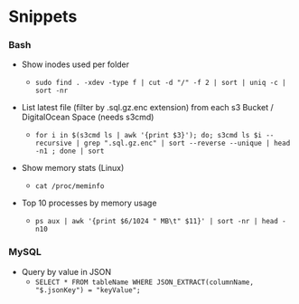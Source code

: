 # Snippets


### Bash

* Show inodes used per folder
  * `sudo find . -xdev -type f | cut -d "/" -f 2 | sort | uniq -c | sort -nr`

* List latest file (filter by .sql.gz.enc extension) from each s3 Bucket / DigitalOcean Space (needs s3cmd)
  * `for i in $(s3cmd ls | awk '{print $3}'); do; s3cmd ls $i --recursive | grep ".sql.gz.enc" | sort --reverse --unique | head -n1 ; done | sort`

* Show memory stats (Linux)
  * `cat /proc/meminfo`

* Top 10 processes by memory usage
  * `ps aux | awk '{print $6/1024 " MB\t" $11}' | sort -nr | head -n10`

### MySQL

* Query by value in JSON
  * `SELECT * FROM tableName WHERE JSON_EXTRACT(columnName, "$.jsonKey") = "keyValue";`
